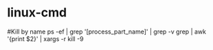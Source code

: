 # linux-cmd

#Kill by name
ps -ef | grep '[process_part_name]' | grep -v grep | awk '{print $2}' | xargs -r kill -9

